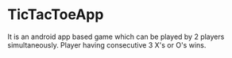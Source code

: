 # TicTacToeApp
It is an android app based game which can be played by 2 players simultaneously. Player having consecutive 3 X's or O's wins.
